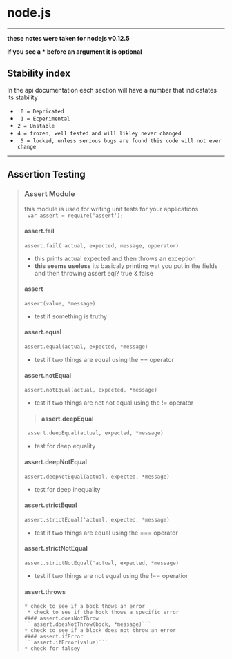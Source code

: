 node.js
=======
-----

**these notes were taken for nodejs v0.12.5**

**if you see a * before an argument it is optional**
## Stability index
In the api documentation each section will have a number that indicatates its stability
* ``` 0 = Depricated```
* ``` 1 = Ecperimental```
* ``` 2 = Unstable ```
* ``` 4 = frozen, well tested and will likley never changed ```
* ``` 5 = locked, unless serious bugs are found this code will not ever change```
-----


## Assertion Testing  

>### Assert  Module
>this module is used for writing unit tests for your applications  
>``` var assert = require('assert');```  
>
>#### assert.fail 
>```assert.fail( actual, expected, message, opperator)```
> * this prints actual expected and then throws an exception
>  * **this seems useless** its basicaly printing wat you put in the fields and then throwing assert eql? true & false
>
>#### assert  
>```assert(value, *message)```
> * test if something is truthy
>#### assert.equal  
>```assert.equal(actual, expected, *message)```
> * test if two things are equal using the == operator  
>#### assert.notEqual 
>```assert.notEqual(actual, expected, *message)```
> * test if two things are not not equal using the != operator
>>#### assert.deepEqual  
>``` assert.deepEqual(actual, expected, *message)```
> * test for deep equality
>#### assert.deepNotEqual  
>```assert.deepNotEqual(actual, expected, *message)```
> * test for deep inequality
>#### assert.strictEqual  
>```assert.strictEqual('actual, expected, *message)```
> * test if two things are equal using the === operator
>#### assert.strictNotEqual  
>```assert.strictNotEqual('actual, expected, *message)```
> * test if two things are not equal using the !== operatior
>#### assert.throws  
>``` assert.throws(block, *error, *message)
> * check to see if a bock thows an error
>  * check to see if the bock thows a specific error
>#### assert.doesNotThrow  
>```assert.doesNotThrow(bock, *message)```
> * check to see if a block does not throw an error
>#### assert.ifError  
>```assert.ifError(value)```
> * check for falsey

 
